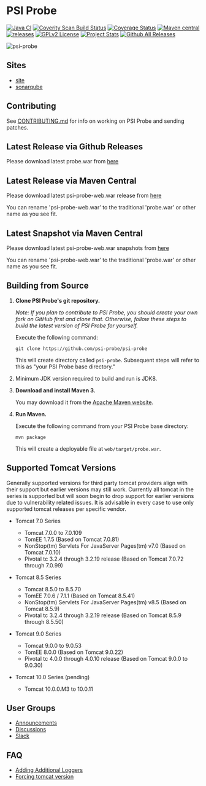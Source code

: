 # PSI Probe

[![Java CI](https://github.com/psi-probe/psi-probe/workflows/Java%20CI/badge.svg)](https://github.com/psi-probe/psi-probe/actions?query=workflow%3A%22Java+CI%22)
[![Coverity Scan Build Status](https://scan.coverity.com/projects/11611/badge.svg)](https://scan.coverity.com/projects/11611)
[![Coverage Status](https://coveralls.io/repos/github/psi-probe/psi-probe/badge.svg?branch=master)](https://coveralls.io/github/psi-probe/psi-probe?branch=master)
[![Maven central](https://maven-badges.herokuapp.com/maven-central/com.github.psi-probe/psi-probe-web/badge.svg)](https://maven-badges.herokuapp.com/maven-central/com.github.psi-probe/psi-probe-web)
[![releases](https://github-release-version.herokuapp.com/github/psi-probe/psi-probe/release.svg?style=flat)](https://github.com/psi-probe/psi-probe/releases/download/psi-probe-3.5.5/probe.war)
[![GPLv2 License](https://img.shields.io/badge/license-GPLv2-green.svg)](https://www.gnu.org/licenses/old-licenses/gpl-2.0.html)
[![Project Stats](https://www.openhub.net/p/psi-probe/widgets/project_thin_badge.gif)](https://www.openhub.net/p/psi-probe)
[![Github All Releases](https://img.shields.io/github/downloads/psi-probe/psi-probe/total.svg)]()

![psi-probe](src/site/resources/images/psi-probe-banner.jpg)

## Sites ##

* [site](https://psi-probe.github.io/psi-probe/)
* [sonarqube](https://sonarqube.com/dashboard/index?id=com.github.psi-probe:psi-probe)

## Contributing ##

See [CONTRIBUTING.md](CONTRIBUTING.md) for info on working on PSI Probe and sending patches.

## Latest Release via Github Releases ##

Please download latest probe.war from [here](https://github.com/psi-probe/psi-probe/releases/download/psi-probe-3.5.1/probe.war)

## Latest Release via Maven Central ##

Please download latest psi-probe-web.war release from [here](https://oss.sonatype.org/content/repositories/releases/com/github/psi-probe/psi-probe-web/)

You can rename 'psi-probe-web.war' to the traditional 'probe.war' or other name as you see fit.

## Latest Snapshot via Maven Central ##

Please download latest psi-probe-web.war snapshots from [here](https://oss.sonatype.org/content/repositories/snapshots/com/github/psi-probe/psi-probe-web/)

You can rename 'psi-probe-web.war' to the traditional 'probe.war' or other name as you see fit.

## Building from Source ##

1.  **Clone PSI Probe's git repository.**

    *Note: If you plan to contribute to PSI Probe, you should create your own fork on GitHub first and clone that.  Otherwise, follow these steps to build the latest version of PSI Probe for yourself.*

    Execute the following command:

        git clone https://github.com/psi-probe/psi-probe

    This will create directory called `psi-probe`. Subsequent steps will refer to this as "your PSI Probe base directory."

2.  Minimum JDK version required to build and run is JDK8.

3.  **Download and install Maven 3.**

    You may download it from the [Apache Maven website](https://maven.apache.org/download.cgi).

4.  **Run Maven.**

    Execute the following command from your PSI Probe base directory:

        mvn package

    This will create a deployable file at `web/target/probe.war`.

## Supported Tomcat Versions

Generally supported versions for third party tomcat providers align with their support but earlier versions may still work.  Currently all tomcat in the series is supported but will soon begin to drop support for earlier versions due to vulnerability related issues.  It is advisable in every case to use only supported tomcat releases per specific vendor.

* Tomcat 7.0 Series

    - Tomcat 7.0.0 to 7.0.109
    - TomEE 1.7.5 (Based on Tomcat 7.0.81)
    - NonStop(tm) Servlets For JavaServer Pages(tm) v7.0 (Based on Tomcat 7.0.10)
    - Pivotal tc 3.2.4 through 3.2.19 release (Based on Tomcat 7.0.72 through 7.0.99)

* Tomcat 8.5 Series

    - Tomcat 8.5.0 to 8.5.70
    - TomEE 7.0.6 / 7.1.1 (Based on Tomcat 8.5.41)
    - NonStop(tm) Servlets For JavaServer Pages(tm) v8.5 (Based on Tomcat 8.5.9)
    - Pivotal tc 3.2.4 through 3.2.19 release (Based on Tomcat 8.5.9 through 8.5.50)

* Tomcat 9.0 Series

    - Tomcat 9.0.0 to 9.0.53
    - TomEE 8.0.0 (Based on Tomcat 9.0.22)
    - Pivotal tc 4.0.0 through 4.0.10 release (Based on Tomcat 9.0.0 to 9.0.30)

* Tomcat 10.0 Series (pending)

    - Tomcat 10.0.0.M3 to 10.0.11

## User Groups

* [Announcements](https://groups.google.com/forum/#!forum/psi-probe)
* [Discussions](https://groups.google.com/forum/#!forum/psi-probe-discuss)
* [Slack](https://psi-probe.slack.com/)

## FAQ

* [Adding Additional Loggers](https://github.com/psi-probe/psi-probe/wiki/Adding-Additional-Loggers)
* [Forcing tomcat version](https://github.com/psi-probe/psi-probe/wiki/Troubleshooting#error-on-first-request)
